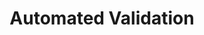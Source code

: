 ---
title: "Automated Validation"
description: ""
image: "images/automated-validation/header-bg.jpg"
keywords: [""]
draft: false
layout: "automated-validation"

introduction:
  image: "images/services/validation.png"
  content: |
    ## Automated Validation
    {.h3}

    Basic validation concept is to check whether the device / firmware / software is working according to requirements. For any environment that evolves, that is constantly upgraded and expanded it is reasonable to check all provided features after any hardware or code changes.

    Assuming that the subject of a validation has a lot of features, the process may be long-lasting and doing it manually may be unreasonable. To spare a significant amount of time and make an effort productive it is a good idea to automate the whole process.

    Our hardware and **[RobotFramework](https://robotframework.org/)** infrastructure is capable to support many of recently used boards to c onfirm their features. If You consider constant changes of revision of the onfirm their features. If You consider constant changes of revision of the onfirm their features. If You consider constant changes of revision of the subject it is suggested to take a regression test suite. With regression testing, we can confirm, that a recent version of the hardware and/or embedded firmware has not adversely affected existing features.

  technologies:
    - "images/automated-validation/robotframe.png"
    - "images/used-technology/python.png"
    - "images/used-technology/linux-logo.png"
    - "images/used-technology/docker.png"
    - "images/automated-validation/git.png"
    - "images/automated-validation/cockpit.png"

regression_testing:
  - content: |
      ## Regression testing is <br> required whenever:
      {.h3}

      *   hardware schematics have been changed
      *   embedded firmware code has been modified
      *   new features have been implemented
      *   there is a change in the embedded firmware framework version (for example coreboot version)
      *   there is a change in the specification that embedded firmware relies upon on (for example UEFI, ACPI, SMBIOS)
      
  - content: |
      ## Key features
      {.h3}

      *   Fully automated, fast and accurate validation
      *   Rigorous dependency analysis (requirements vs. test-cases)
      *   Full (over 100 tests) or partial (on clients demand) testing package
      *   RobotFramework.org infrastructure
      *   Detailed HTML logs and **[spreadsheet](https://docs.google.com/spreadsheets/d/1_uRhVo9eYeZONnelymonYp444zYHT_Q_qmJEJ8_XqJc/edit#gid=0)** reports attached
      *   Bug management support
      *   Time comparison summaries\*
      *   Optional CI integration
      *   Affordable pricing

      _\*available only with time-based regression service_

service_options:
  title: "Service options"
  subtitle: "Client is obligated to choose the type of regression testing:"
  packages:
    - info: "and the period of time for validation:"
      list:
        - icon: "images/automated-validation/service-option-1.1.png"
          title: "Full"
        - icon: "images/automated-validation/service-option-1.2.png"
          title: "Custom"

    - info: "receiving a customized validation package."
      list:
        - icon: "images/automated-validation/service-option-2.1.png"
          title: "One-time"
        - icon: "images/automated-validation/service-option-2.2.png"
          title: "Time-based"

service_details:
  - content: |
      ## QA technologies
      {.h3}

      Technologies that are supported by [**Regression Testing Solutions**](https://shop.3mdeb.com/product/regression-testing-solutions/) can be part of the validation package requested by the client:

      *   **Installation validation**
          *   **Linux based systems** (Debian, Ubuntu, Voyage)
          *   **BSD based systems** (pfSense, OPNsense)
      *   **OS performance validation**
      *   **Embedded Firmware validation** (coreboot, UEFI/edk2, U-Boot, Zephyr, mbedOS, BIOS, bare metal)
      *   **Hypervisors validation** (Bareflank, Xen, Intel ACRN)
      *   **Preboot Execution Environment** (PXE) over network validation
      *   **Hardware compatibility testing** (storages, modems, security modules)

  - content: |
      ## Bug management
      {.h3}

      All malfunctions and bugs are precisely described and linked in the service selected by the client. We are experienced in:

      *   **GitLab**
      *   **GitHub**
      *   **Atlassian/JIRA Software**

      Although, any new tracking tool is welcome and will surely become familiar in no time.

      _<b>NOTE</b>: If there will be a request for the help with bugs elimination (mainly in the embedded firmware area) we can also provide such support._

supporting_technologies:
  - "images/automated-validation/tech/debian.png"
  - "images/automated-validation/tech/ubuntu.png"
  - "images/automated-validation/tech/pfsense.png"
  - "images/automated-validation/tech/opnsense.png"
  - "images/coreboot.png"
  - "images/internet-things/supporting-technologies/uboot-logo.png"
  - "images/automated-validation/tech/zephyr.png"
  - "images/automated-validation/tech/mbed.jpg"
  - "images/automated-validation/tech/bare.jpg"
  - "images/automated-validation/tech/xen.png"
  - "images/automated-validation/tech/intel.png"

  
---